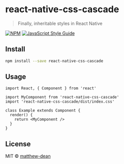 # react-native-css-cascade

> Finally, inheritable styles in React Native

[![NPM](https://img.shields.io/npm/v/react-native-css-cascade.svg)](https://www.npmjs.com/package/react-native-css-cascade) [![JavaScript Style Guide](https://img.shields.io/badge/code_style-standard-brightgreen.svg)](https://standardjs.com)

## Install

```bash
npm install --save react-native-css-cascade
```

## Usage

```tsx
import React, { Component } from 'react'

import MyComponent from 'react-native-css-cascade'
import 'react-native-css-cascade/dist/index.css'

class Example extends Component {
  render() {
    return <MyComponent />
  }
}
```

## License

MIT © [matthew-dean](https://github.com/matthew-dean)

